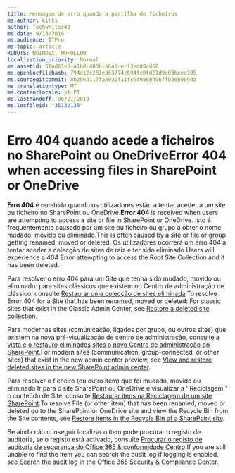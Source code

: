 ```yaml
---
title: Mensagem de erro quando a partilha de ficheiros
ms.author: kirks
author: Techwriter40
ms.date: 9/18/2018
ms.audience: ITPro
ms.topic: article
ROBOTS: NOINDEX, NOFOLLOW
localization_priority: Normal
ms.assetid: 51ad61e5-a1b8-483b-b6a3-ec13ed09dd68
ms.openlocfilehash: 794d12c281e963774c694fc0fd21d9e03beec105
ms.sourcegitcommit: 8b200a117fa8932f11fc649560496ffb308909da
ms.translationtype: MT
ms.contentlocale: pt-PT
ms.lasthandoff: 06/21/2019
ms.locfileid: "35132138"
---
```

# <a name="error-404-when-accessing-files-in-sharepoint-or-onedrive"></a><span data-ttu-id="9728d-102">Erro 404 quando acede a ficheiros no SharePoint ou OneDrive</span><span class="sxs-lookup"><span data-stu-id="9728d-102">Error 404 when accessing files in SharePoint or OneDrive</span></span>

<span data-ttu-id="9728d-103">**Erro 404** é recebida quando os utilizadores estão a tentar aceder a um site ou ficheiro no SharePoint ou OneDrive.</span><span class="sxs-lookup"><span data-stu-id="9728d-103">**Error 404** is received when users are attempting to access a site or file in SharePoint or OneDrive.</span></span> <span data-ttu-id="9728d-104">Isto é frequentemente causado por um site ou ficheiro ou grupo a obter o nome mudado, movido ou eliminado.</span><span class="sxs-lookup"><span data-stu-id="9728d-104">This is often caused by a site or file or group getting renamed, moved or deleted.</span></span>
<span data-ttu-id="9728d-105">Os utilizadores ocorrerá um erro 404 a tentar aceder a colecção de sites de raiz e ter sido eliminado.</span><span class="sxs-lookup"><span data-stu-id="9728d-105">Users will experience a 404 Error attempting to access the Root Site Collection and it has been deleted.</span></span>

<span data-ttu-id="9728d-106">Para resolver o erro 404 para um Site que tenha sido mudado, movido ou eliminado: para sites clássicos que existem no Centro de administração de clássico, consulte [Restaurar uma colecção de sites eliminada](https://docs.microsoft.com/sharepoint/restore-deleted-site-collection).</span><span class="sxs-lookup"><span data-stu-id="9728d-106">To resolve Error 404 for a Site that has been renamed, moved or deleted: For classic sites that exist in the Classic Admin Center, see [Restore a deleted site collection](https://docs.microsoft.com/sharepoint/restore-deleted-site-collection).</span></span>

<span data-ttu-id="9728d-107">Para modernas sites (comunicação, ligados por grupo, ou outros sites) que existem na nova pré-visualização de centro de administração, consulte a [vista e o restauro eliminados sites o novo Centro de administração do SharePoint](https://docs.microsoft.com/sharepoint/view-and-restore-deleted-sites-in-new-admin-center).</span><span class="sxs-lookup"><span data-stu-id="9728d-107">For modern sites (communication, group-connected, or other sites) that exist in the new admin center preview, see [View and restore deleted sites in the new SharePoint admin center](https://docs.microsoft.com/sharepoint/view-and-restore-deleted-sites-in-new-admin-center).</span></span>

<span data-ttu-id="9728d-108">Para resolver o ficheiro (ou outro item) que foi mudado, movido ou eliminado Ir para o site SharePoint ou OneDrive e visualizar a ' Reciclagem ' o conteúdo de Site, consulte [Restaurar itens na Reciclagem de um site SharePoint](https://support.office.com/article/Restore-items-in-the-Recycle-Bin-of-a-SharePoint-site-6df466b6-55f2-4898-8d6e-c0dff851a0be).</span><span class="sxs-lookup"><span data-stu-id="9728d-108">To resolve File (or other item) that has been renamed, moved or deleted go to the SharePoint or OneDrive site and view the Recycle Bin from the Site contents, see [Restore items in the Recycle Bin of a SharePoint site](https://support.office.com/article/Restore-items-in-the-Recycle-Bin-of-a-SharePoint-site-6df466b6-55f2-4898-8d6e-c0dff851a0be).</span></span>

 <span data-ttu-id="9728d-109">Se ainda não conseguir localizar o item pode procurar o registo de auditoria, se o registo está activado, consulte [Procurar o registo de auditoria de segurança do Office 365 &amp; conformidade Centro](https://support.office.com/client/search-the-audit-log-in-the-office-365-security-compliance-center-0d4d0f35-390b-4518-800e-0c7ec95e946c).</span><span class="sxs-lookup"><span data-stu-id="9728d-109">If you are still unable to find the item you can search the audit log if logging is enabled, see  [Search the audit log in the Office 365 Security &amp; Compliance Center](https://support.office.com/client/search-the-audit-log-in-the-office-365-security-compliance-center-0d4d0f35-390b-4518-800e-0c7ec95e946c).</span></span>


    

